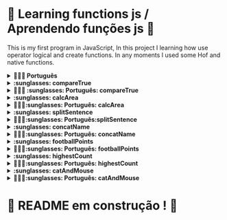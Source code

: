 # :construction: Learning functions js / Aprendendo funções js  :construction:

This is my first program in JavaScript, In this project I learning how use operator logical and create functions. In any moments I used some Hof and native functions.

<details>
  <summary><strong>🤷🏽‍♀️ Português</strong></summary><br />
  Esse é o meu primeiro programa em JavaScript, nesse projeto eu aprendi como usar operadores lógicos e criar funções. Em alguns momentos eu usei HoF e funções nativas.
</details>

<details>
  <summary><strong>:sunglasses: compareTrue</strong></summary><br />
  This function return a boolean, this boolean depends two other booleans, if both is true then return true, if any is false, return false, used operator &&.
</details>

  <details>
  <summary><strong>🤷🏽‍♀️ :sunglasses: Português: compareTrue </strong></summary><br />
    Essa função retorna um boleano, esse boleano depende de outros dois booleanos, se ambos forem verdadeiro, o retorno será verdadeiro, caso qualquer um seja falso o retorno será falso, foi usado o operador &&.
</details>

<details>
  <summary><strong>:sunglasses: calcArea </strong></summary><br />
  Return triangle area, depends two params base and heigth.
</details>
<details>
  <summary><strong>🤷🏽‍♀️:sunglasses: Português: calcArea</strong></summary>
  Retorna a área do triangulo, depende de dois parametros, base e altura.
</details>

<details>
  <summary><strong>:sunglasses: splitSentence </strong></summary>
  Get a string then split where find a space, then put in array. Used HoF split.
</details>

<details>
  <summary><strong>🤷🏽‍♀️:sunglasses: Português:splitSentence </strong></summary>
  Recebe uma string, separa quando achar um espaço e armazena em um array. Usando a HoF split.
</details>

<details>
  <summary><strong>:sunglasses: concatName </strong> </summary> <br />
  Receve a Array, get the last element then concat with the first element, return '[last element], [first element]'.
</details>

<details>
  <summary><strong>🤷🏽‍♀️:sunglasses: Português: concatName </strong></summary>
  Recebe um array, pega o último elemento e concatena com o primeiro, retorno '[ultimo elemento], [primeiro elemento]'.
</details>

<details>
  <summary><strong>:sunglasses: footballPoints </strong> </summary> <br />
  receve wins and ties for a team then return points of this team, the points is 3*wins + ties.
</details>

<details>
  <summary><strong>🤷🏽‍♀️:sunglasses: Português: footballPoints </strong></summary>
  Recebe vitórias e empate de um time e retorna os pontos do time, os pontos são 3*vitoria + empates.
</details>

<details>
  <summary><strong>:sunglasses: highestCount </strong> </summary> <br />
  Receve a Array, return the number of high number appers in this array, used function max, today I do with HoF filter.
</details>

<details>
  <summary><strong>🤷🏽‍♀️:sunglasses: Português: highestCount </strong></summary>
  Recebe um array, retorna a quantidade de vezes que o maior número aparece nesse array, usando a função max, hoje eu iria fazer com HoF filter.
</details>

<details>
  <summary><strong>:sunglasses: catAndMouse </strong> </summary> <br />
  Receve three numbers, first is the position of mouse, second is the position of first cat and the last is the position of other cat, if the mouse is more near of first cat the return is cat1, if is near the second cat the return is cat2 and if the distance of two cats is the same the return is 'os gatos trombam e o rato foge'.
</details>

<details>
  <summary><strong>🤷🏽‍♀️:sunglasses: Português: catAndMouse </strong></summary>
  Recebe três parametros, o primeiro é a posição do rato, o segundo é a posição do primeiro gato e o ultimo é a posição do segundo gato, se o rato estivar mais perto do primeiro gato o retorno é 'cat1', se o rato estiver mais perto do segundo gato o retorno é 'cat2' e caso o rato estiver entre os dois gatos o retorno é 'os gatos trombam e o rato foge'.
</details>

# :construction: README em construção ! :construction:

<!-- Olá, Tryber!
Esse é apenas um arquivo inicial para o README do seu projeto.
É essencial que você preencha esse documento por conta própria, ok?
Não deixe de usar nossas dicas de escrita de README de projetos, e deixe sua criatividade brilhar!
:warning: IMPORTANTE: você precisa deixar nítido:
- quais arquivos/pastas foram desenvolvidos por você; 
- quais arquivos/pastas foram desenvolvidos por outra pessoa estudante;
- quais arquivos/pastas foram desenvolvidos pela Trybe.
-->